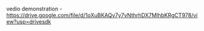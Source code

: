 vedio demonstration -https://drive.google.com/file/d/1oXuBKAQv7y7vNthrhDX7MlhbKRgCT978/view?usp=drivesdk
